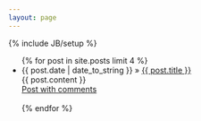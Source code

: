 ```yaml
---
layout: page
---
```

{% include JB/setup %}

<ul class="posts">
    {% for post in site.posts limit 4 %}
    <li><span>{{ post.date | date_to_string }}</span> &raquo; <a href="{{ BASE_PATH }}{{ post.url }}">{{ post.title }}</a></li>
        {{ post.content }}<br>
            <a href="{{ post.url }}">Post with comments</a><br><br>
    {% endfor %}
</ul>

